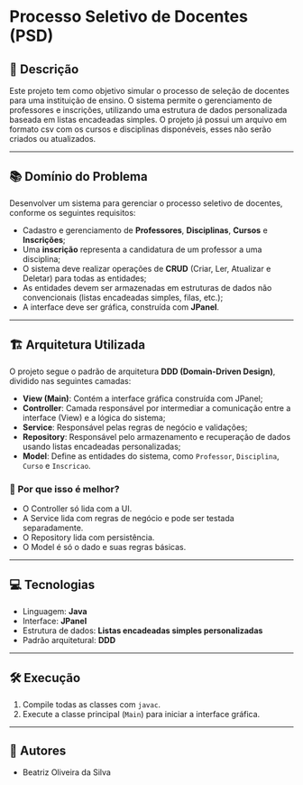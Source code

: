 # Processo Seletivo de Docentes (PSD)

## 📘 Descrição

Este projeto tem como objetivo simular o processo de seleção de docentes para uma instituição de ensino. 
O sistema permite o gerenciamento de professores e inscrições, utilizando uma estrutura de dados 
personalizada baseada em listas encadeadas simples. O projeto já possui um arquivo em formato csv com os cursos 
e disciplinas disponéveis, esses não serão criados ou atualizados.

---

## 📚 Domínio do Problema

Desenvolver um sistema para gerenciar o processo seletivo de docentes, conforme os seguintes requisitos:

- Cadastro e gerenciamento de **Professores**, **Disciplinas**, **Cursos** e **Inscrições**;
- Uma **inscrição** representa a candidatura de um professor a uma disciplina;
- O sistema deve realizar operações de **CRUD** (Criar, Ler, Atualizar e Deletar) para todas as entidades;
- As entidades devem ser armazenadas em estruturas de dados não convencionais (listas encadeadas simples, filas, etc.);
- A interface deve ser gráfica, construída com **JPanel**.

---

## 🏗️ Arquitetura Utilizada

O projeto segue o padrão de arquitetura **DDD (Domain-Driven Design)**, dividido nas seguintes camadas:

- **View (Main)**: Contém a interface gráfica construída com JPanel;
- **Controller**: Camada responsável por intermediar a comunicação entre a interface (View) e a lógica do sistema;
- **Service**: Responsável pelas regras de negócio e validações;
- **Repository**: Responsável pelo armazenamento e recuperação de dados usando listas encadeadas personalizadas;
- **Model**: Define as entidades do sistema, como `Professor`, `Disciplina`, `Curso` e `Inscricao`.

### 🧹 Por que isso é melhor?
- O Controller só lida com a UI.
- A Service lida com regras de negócio e pode ser testada separadamente.
- O Repository lida com persistência.
- O Model é só o dado e suas regras básicas.

---

## 💻 Tecnologias

- Linguagem: **Java**
- Interface: **JPanel**
- Estrutura de dados: **Listas encadeadas simples personalizadas**
- Padrão arquitetural: **DDD**

---

## 🛠️ Execução

1. Compile todas as classes com `javac`.
2. Execute a classe principal (`Main`) para iniciar a interface gráfica.

---

## 👥 Autores

- Beatriz Oliveira da Silva

